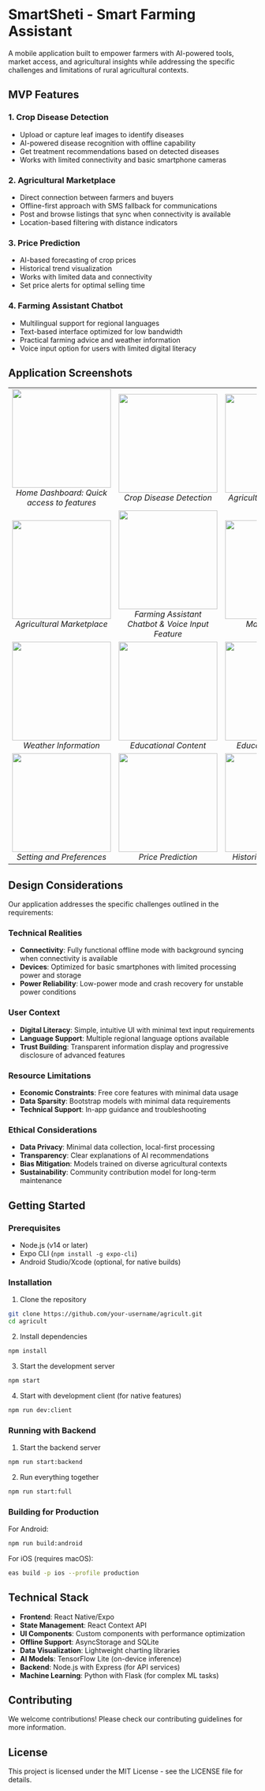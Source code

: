 # SmartSheti - Smart Farming Assistant

A mobile application built to empower farmers with AI-powered tools, market access, and agricultural insights while addressing the specific challenges and limitations of rural agricultural contexts.

## MVP Features

### 1. Crop Disease Detection
- Upload or capture leaf images to identify diseases
- AI-powered disease recognition with offline capability
- Get treatment recommendations based on detected diseases
- Works with limited connectivity and basic smartphone cameras

### 2. Agricultural Marketplace
- Direct connection between farmers and buyers
- Offline-first approach with SMS fallback for communications
- Post and browse listings that sync when connectivity is available
- Location-based filtering with distance indicators

### 3. Price Prediction
- AI-based forecasting of crop prices
- Historical trend visualization
- Works with limited data and connectivity
- Set price alerts for optimal selling time

### 4. Farming Assistant Chatbot
- Multilingual support for regional languages
- Text-based interface optimized for low bandwidth
- Practical farming advice and weather information
- Voice input option for users with limited digital literacy

## Application Screenshots

<table>
  <tr>
    <td align="center">
      <img src="https://github.com/user-attachments/assets/5d156f80-f62d-49eb-9664-ee8b4662d31f" width="200"/><br/>
      <em>Home Dashboard: Quick access to features</em>
    </td>
    <td align="center">
      <img src="https://github.com/user-attachments/assets/aded5af1-0d72-4a06-b0d8-50161e011bd0" width="200"/><br/>
      <em>Crop Disease Detection</em>
    </td>
    <td align="center">
      <img src="https://github.com/user-attachments/assets/22b829ed-d4f8-4354-a44c-f813a16fa8d9" width="200"/><br/>
      <em>Agricultural Marketplace</em>
    </td>
  </tr>
  <tr>
    <td align="center">
      <img src="https://github.com/user-attachments/assets/f307a22b-2cbd-406b-8346-23314ac52e50" width="200"/><br/>
      <em>Agricultural Marketplace</em>
    </td>
    <td align="center">
      <img src="https://github.com/user-attachments/assets/fb253d9b-6800-471a-976e-9b1120455c00" width="200"/><br/>
      <em>Farming Assistant Chatbot & Voice Input Feature	</em>
    </td>
    <td align="center">
      <img src="https://github.com/user-attachments/assets/1d1214ab-d60a-4f25-8fe7-abddcb33dbca" width="200"/><br/>
      <em>Market Listings</em>
    </td>
  </tr>
  <tr>
    <td align="center">
      <img src="https://github.com/user-attachments/assets/1b2c6483-7b05-495c-ae02-fb735534b88e" width="200"/><br/>
      <em>Weather Information	</em>
    </td>
    <td align="center">
      <img src="https://github.com/user-attachments/assets/b90feaa3-e82f-487e-9a79-0729e5a2c637" width="200"/><br/>
      <em>Educational Content</em>
    </td>
    <td align="center">
      <img src="https://github.com/user-attachments/assets/7c1ff116-aef3-4b82-9128-2297d60a2c0f" width="200"/><br/>
      <em>Educational Content</em>
    </td>
  </tr>
  <tr>
    <td align="center">
      <img src="https://github.com/user-attachments/assets/e1146d38-e8e4-4523-a431-5fd6a1ba2cec" width="200"/><br/>
      <em>Setting and Preferences</em>
    </td>
    <td align="center">
      <img src="https://github.com/user-attachments/assets/630b159f-1e35-430a-9400-24da64b4b07e" width="200"/><br/>
      <em>Price Prediction</em>
    </td>
    <td align="center">
      <img src="https://github.com/user-attachments/assets/eae2248d-9d90-4e80-8a3e-107b42851b6e" width="200"/><br/>
      <em>Historical Price Trends</em>
    </td>
  </tr>
</table>

## Design Considerations

Our application addresses the specific challenges outlined in the requirements:

### Technical Realities
- **Connectivity**: Fully functional offline mode with background syncing when connectivity is available
- **Devices**: Optimized for basic smartphones with limited processing power and storage
- **Power Reliability**: Low-power mode and crash recovery for unstable power conditions

### User Context
- **Digital Literacy**: Simple, intuitive UI with minimal text input requirements
- **Language Support**: Multiple regional language options available
- **Trust Building**: Transparent information display and progressive disclosure of advanced features

### Resource Limitations
- **Economic Constraints**: Free core features with minimal data usage
- **Data Sparsity**: Bootstrap models with minimal data requirements
- **Technical Support**: In-app guidance and troubleshooting

### Ethical Considerations
- **Data Privacy**: Minimal data collection, local-first processing
- **Transparency**: Clear explanations of AI recommendations
- **Bias Mitigation**: Models trained on diverse agricultural contexts
- **Sustainability**: Community contribution model for long-term maintenance

## Getting Started

### Prerequisites
- Node.js (v14 or later)
- Expo CLI (`npm install -g expo-cli`)
- Android Studio/Xcode (optional, for native builds)

### Installation

1. Clone the repository
```bash
git clone https://github.com/your-username/agricult.git
cd agricult
```

2. Install dependencies
```bash
npm install
```

3. Start the development server
```bash
npm start
```

4. Start with development client (for native features)
```bash
npm run dev:client
```

### Running with Backend

1. Start the backend server
```bash
npm run start:backend
```

2. Run everything together
```bash
npm run start:full
```

### Building for Production

For Android:
```bash
npm run build:android
```

For iOS (requires macOS):
```bash
eas build -p ios --profile production
```

## Technical Stack

- **Frontend**: React Native/Expo
- **State Management**: React Context API
- **UI Components**: Custom components with performance optimization
- **Offline Support**: AsyncStorage and SQLite
- **Data Visualization**: Lightweight charting libraries
- **AI Models**: TensorFlow Lite (on-device inference)
- **Backend**: Node.js with Express (for API services)
- **Machine Learning**: Python with Flask (for complex ML tasks)

## Contributing

We welcome contributions! Please check our contributing guidelines for more information.

## License

This project is licensed under the MIT License - see the LICENSE file for details.

